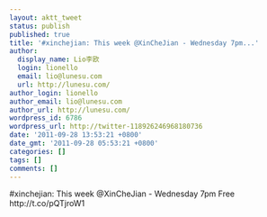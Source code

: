 ```yaml
---
layout: aktt_tweet
status: publish
published: true
title: '#xinchejian: This week @XinCheJian - Wednesday 7pm...'
author:
  display_name: Lio李欧
  login: lionello
  email: lio@lunesu.com
  url: http://lunesu.com/
author_login: lionello
author_email: lio@lunesu.com
author_url: http://lunesu.com/
wordpress_id: 6786
wordpress_url: http://twitter-118926246968180736
date: '2011-09-28 13:53:21 +0800'
date_gmt: '2011-09-28 05:53:21 +0800'
categories: []
tags: []
comments: []
---
```

<p>#xinchejian: This week @XinCheJian - Wednesday 7pm Free http:&#47;&#47;t.co&#47;pQTjroW1</p>
